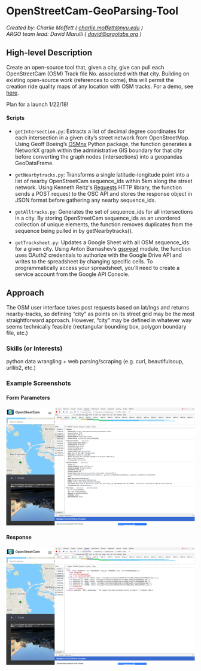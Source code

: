 # OpenStreetCam-GeoParsing-Tool
_Created by: Charlie Moffett ( charlie.moffett@nyu.edu )_  
_ARGO team lead: David Marulli ( david@argolabs.org )_


## High-level Description
Create an open-source tool that, given a city, give can pull each OpenStreetCam (OSM) Track file No. associated with that city. Building on existing open-source work (references to come), this will permit the creation ride quality maps of any location with OSM tracks. For a demo, see [here](https://demo.streetsdatacollaborative.org/commute/).

Plan for a launch 1/22/18!

#### Scripts
- `getIntersection.py`: Extracts a list of decimal degree coordinates for each intersection in a given city’s street network from OpenStreetMap. Using Geoff Boeing’s [OSMnx](https://github.com/gboeing/osmnx) Python package, the function generates a NetworkX graph within the administrative GIS boundary for that city before converting the graph nodes (intersections) into a geopandas GeoDataFrame.

- `getNearbytracks.py`: Transforms a single latitude-longitude point into a list of nearby OpenStreetCam sequence_ids within 5km along the street network. Using Kenneth Reitz's [Requests](http://docs.python-requests.org/en/master/) HTTP library, the function sends a POST request to the OSC API and stores the response object in JSON format before gathering any nearby sequence_ids.

- `getAlltracks.py`: Generates the set of sequence_ids for all intersections in a city. By storing OpenStreetCam sequence_ids as an unordered collection of unique elements, the function removes duplicates from the sequence being pulled in by getNearbytracks().

- `getTracksheet.py`: Updates a Google Sheet with all OSM sequence_ids for a given city. Using Anton Burnashev’s [gspread](https://gspread.readthedocs.io/en/latest/) module, the function uses OAuth2 credentials to authorize with the Google Drive API and writes to the spreadsheet by changing specific cells. To programmatically access your spreadsheet, you’ll need to create a service account from the Google API Console.


## Approach

The OSM user interface takes post requests based on lat/lngs and returns nearby-tracks, so defining “city” as points on its street grid may be the most straightforward approach. However, “city” may be defined in whatever way seems technically feasible (rectangular bounding box, polygon boundary file, etc.)

### Skills (or Interests)
python data wrangling + web parsing/scraping (e.g. curl, beautifulsoup, urllib2, etc.)

### Example Screenshots
#### Form Parameters
![post request form](./img/post_req_example_form.png?raw=true "Form Parameters")

#### Response
![post request response](./img/post_req_example_response.png?raw=true "Response")
